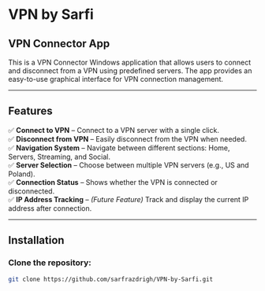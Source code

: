 # VPN by Sarfi  

## VPN Connector App  
This is a VPN Connector Windows application that allows users to connect and disconnect from a VPN using predefined servers. The app provides an easy-to-use graphical interface for VPN connection management.  

---

## Features  
✅ **Connect to VPN** – Connect to a VPN server with a single click.  
✅ **Disconnect from VPN** – Easily disconnect from the VPN when needed.  
✅ **Navigation System** – Navigate between different sections: Home, Servers, Streaming, and Social.  
✅ **Server Selection** – Choose between multiple VPN servers (e.g., US and Poland).  
✅ **Connection Status** – Shows whether the VPN is connected or disconnected.  
✅ **IP Address Tracking** – *(Future Feature)* Track and display the current IP address after connection.  

---

## Installation  

### Clone the repository:  
```bash
git clone https://github.com/sarfrazdrigh/VPN-by-Sarfi.git
